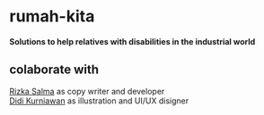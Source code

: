 # rumah-kita
<h4>Solutions to help relatives with disabilities in the industrial world<h4>

## colaborate with
<a href = https://github.com/rizkasalmaadelia>Rizka Salma</a> as copy writer and developer </br>
<a href = https://dribbble.com/didikurniawan>Didi Kurniawan</a> as illustration and UI/UX disigner

